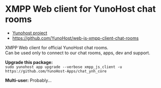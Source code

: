 # XMPP Web client for YunoHost chat rooms

- [Yunohost project](https://yunohost.org)
- https://github.com/YunoHost/web-js-xmpp-client-chat-rooms

XMPP Web client for official YunoHost chat rooms.  
Can be used only to connect to our chat rooms, apps, dev and support.

**Upgrade this package:**  
`sudo yunohost app upgrade --verbose xmpp_js_client -u https://github.com/YunoHost-Apps/chat_ynh_core`

**Multi-user:** Probably...
